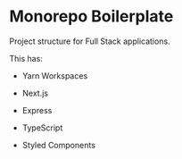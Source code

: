 # Monorepo Boilerplate

Project structure for Full Stack applications.

This has:

- Yarn Workspaces

- Next.js

- Express

- TypeScript

- Styled Components
